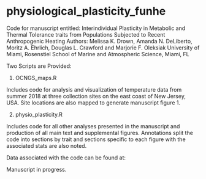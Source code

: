 # physiological_plasticity_funhe
Code for manuscript entitled: Interindividual Plasticity in Metabolic and Thermal Tolerance traits from Populations Subjected to Recent Anthropogenic Heating
Authors: Melissa K. Drown, Amanda N. DeLiberto, Moritz A. Ehrlich, Douglas L. Crawford and Marjorie F. Oleksiak
University of Miami, Rosenstiel School of Marine and Atmospheric Science, Miami, FL

Two Scripts are Provided:

1. OCNGS_maps.R 

Includes code for analysis and visualization of temperature data from summer 2018 at three collection sites on the east coast of New Jersey, USA. Site locations are also mapped to generate manuscript figure 1.

2. physio_plasticity.R

Includes code for all other analyses presented in the manuscript and production of all main text and supplemental figures. Annotations split the code into sections by trait and sections specific to each figure with the associated stats are also noted. 

Data associated with the code can be found at:

Manuscript in progress.
